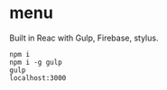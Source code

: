 # menu

Built in Reac with Gulp, Firebase, stylus.

    npm i
    npm i -g gulp
    gulp
    localhost:3000
